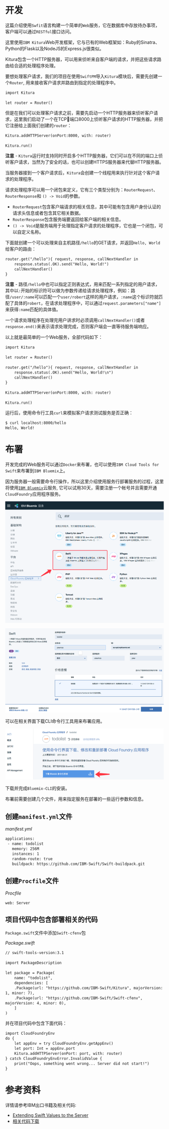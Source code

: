 # 开发

这篇介绍使用`Swfit`语言构建一个简单的`Web`服务，它在数据库中存放待办事项，客户端可以通过`RESTful`接口访问。

这里使用`IBM Kitura`Web开发框架，它与已有的Web框架如：Ruby的Sinatra、Python的Flask以及NodeJS的Express.js很类似。

Kitura包含一个HTTP服务器，可以用来侦听来自客户端的请求，并把这些请求路由给合适的处理程序处理。

要想处理客户请求，我们的项目在使用`SwiftPM`导入`Kitura`模块后，需要先创建一个`Router`, 用来接收客户请求并路由到指定的处理程序中。

```
import Kitura

let router = Router()
```

但是在我们可以处理客户请求之前，需要先启动一个HTTP服务器来侦听客户请求，这里我们启动了一个在TCP端口8000上侦听客户请求的HTTP服务器，并把它注册给上面我们创建的`router`：

```
Kitura.addHTTPServer(onPort:8000, with: router)

Kitura.run()
```

**注意** - 
`Kitura`运行时支持同时开启多个HTTP服务器，它们可以在不同的端口上侦听客户请求，当然为了安全的话，也可以创建HTTPS服务器来代替HTTP服务器。

当服务器接到一个客户请求后，`Kitura`会创建一个线程用来执行针对这个客户请求的处理程序。

请求处理程序可以用一个闭包来定义，它有三个类型分别为：`RouterRequest`、`RouterResponse`和 `() -> Void`的参数。

- `RouterRequest`包含客户端请求的相关信息，其中可能有包含用户身份认证的请求头信息或者包含其它相关数据。
- `RouterResponse`包含服务端要返回给客户端的相关信息。
- `() -> Void`是服务端用于处理指定客户请求的处理程序，它也是一个闭包，可以自定义名称。

下面就创建一个可以处理来自主机路径`/hello`的GET请求，并返回`Hello, World`给客户的路由：

```
router.get("/hello"){ request, response, callNextHandler in 
    response.status(.OK).send("Hello, World!")
    callNextHandler()
}
```

**注意** -
路径`/hello`中也可以指定正则表达式，用来匹配一系列指定的用户请求，其中以`:`开始的标识符可以做为参数传递给请求处理程序，例如：路径`/user/:name`可以匹配一个`user/robert`这样的用户请求，`:name`这个标识符就匹配了具体的`robert`，在请求处理程序中，可以通过`request.parameters["name"]`来获得`:name`匹配的具体值。



一个请求处理程序在处理完用户讲求时必须调用`callNextHandler()`或者`response.end()`来表示请求处理完成，否则客户端会一直等待服务端响应。


以上就是最简单的一个Web服务，全部代码如下：

```
import Kitura

let router = Router()

router.get("/hello"){ request, response, callNextHandler in 
    response.status(.OK).send("Hello, World!\n")
    callNextHandler()
}

Kitura.addHTTPServer(onPort:8000, with: router)

Kitura.run()
```

运行后，使用命令行工具`curl`来模拟客户请求测试服务是否正确：

```
$ curl localhost:8000/hello
Hello, World!
```

# 布署

开发完成的Web服务可以通过`Docker`来布署，也可以使用`IBM Cloud Tools for Swift`来布署到`IBM Bluemix`上。

因为服务器一般需要命令行操作，所以这里介绍使用服务行部署服务的过程，这里将使用[`IBM Bluemix`](https://www.ibm.com/cloud-computing/bluemix/zh)云服务, 它可以试用30天，需要注册一个帐号并且需要开通`CloudFoundry`应用程序服务。

![ibm-bluemix](/iOS/swift-on-server/images/ibm-bluemix.png)

![ibm-bluemix-cloundFoundry](/iOS/swift-on-server/images/ibm-bluemix-cloudFoundry.png)

可以在相关界面下载CLI命令行工具用来布署应用。

![ibm-bluemix-cli](/iOS/swift-on-server/images/ibm-bluemix-cli.png)


下载并完成`Bluemix-CLI`的安装。


布署前需要创建几个文件，用来指定服务在部署的一些运行参数和信息。


## 创建`manifest.yml`文件

*manifest.yml*
```
applications:
 - name: todolist
   memory: 256M
   instances: 1
   random-route: true
   buildpack: https://github.com/IBM-Swift/Swift-buildpack.git
```

## 创建`Procfile`文件

*Procfile*
```
web: Server
```

## 项目代码中包含部署相关的代码

`Package.swift`文件中添加`Swift-cfenv`包

*Package.swift*
```
// swift-tools-version:3.1

import PackageDescription

let package = Package(
    name: "todolist",
    dependencies: [
    .Package(url: "https://github.com/IBM-Swift/Kitura", majorVersion: 1, minor: 7),
    .Package(url: "https://github.com/IBM-Swift/Swift-cfenv", majorVersion: 4, minor: 0),
    ]
)
``` 
并在项目代码中包含下面代码： 

```
import CloudFoundryEnv
do { 
	let appEnv = try CloudFoundryEnv.getAppEnv()
	let port: Int = appEnv.port
	Kitura.addHTTPServer(onPort: port, with: router)
} catch CloudFoundryEnvError.InvalidValue {
	print("Oops, something went wrong... Server did not start!")
}
```

# 参考资料

详情请参考IBM出口书籍及相关代码: 

- [Extending Swift Values to the Server](/iOS/swift-on-server/books/KUM12369USEN.pdf)
- [相关代码下载](https://github.com/oreillymedia/extending_swift_values_to_the_server)


